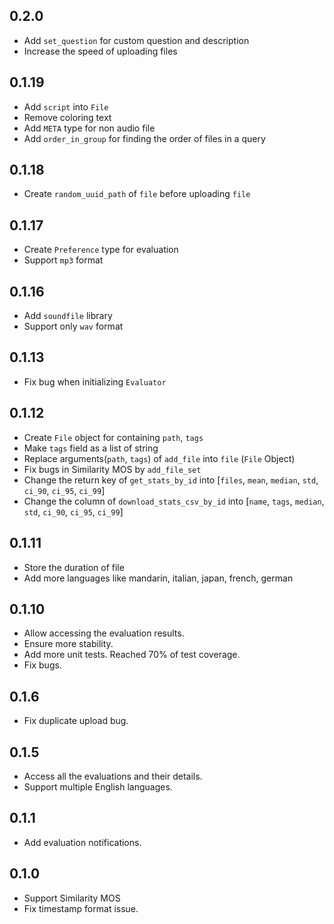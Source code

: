 ## 0.2.0

- Add `set_question` for custom question and description
- Increase the speed of uploading files

## 0.1.19

- Add `script` into `File`
- Remove coloring text
- Add `META` type for non audio file
- Add `order_in_group` for finding the order of files in a query

## 0.1.18

- Create `random_uuid_path` of `file` before uploading `file`

## 0.1.17

- Create `Preference` type for evaluation
- Support `mp3` format

## 0.1.16

- Add `soundfile` library
- Support only `wav` format

## 0.1.13

- Fix bug when initializing `Evaluator`

## 0.1.12

- Create `File` object for containing `path`, `tags`
- Make `tags` field as a list of string
- Replace arguments(`path`, `tags`) of `add_file` into `file` (`File` Object)
- Fix bugs in Similarity MOS by `add_file_set`
- Change the return key of `get_stats_by_id` into [`files`, `mean`, `median`, `std`, `ci_90`, `ci_95`, `ci_99`]
- Change the column of `download_stats_csv_by_id` into [`name`, `tags`, `median`, `std`, `ci_90`, `ci_95`, `ci_99`]

## 0.1.11

- Store the duration of file
- Add more languages like mandarin, italian, japan, french, german

## 0.1.10

- Allow accessing the evaluation results.
- Ensure more stability.
- Add more unit tests. Reached 70% of test coverage.
- Fix bugs.

## 0.1.6

- Fix duplicate upload bug.

## 0.1.5

- Access all the evaluations and their details.
- Support multiple English languages.

## 0.1.1

- Add evaluation notifications.

## 0.1.0

- Support Similarity MOS
- Fix timestamp format issue.
